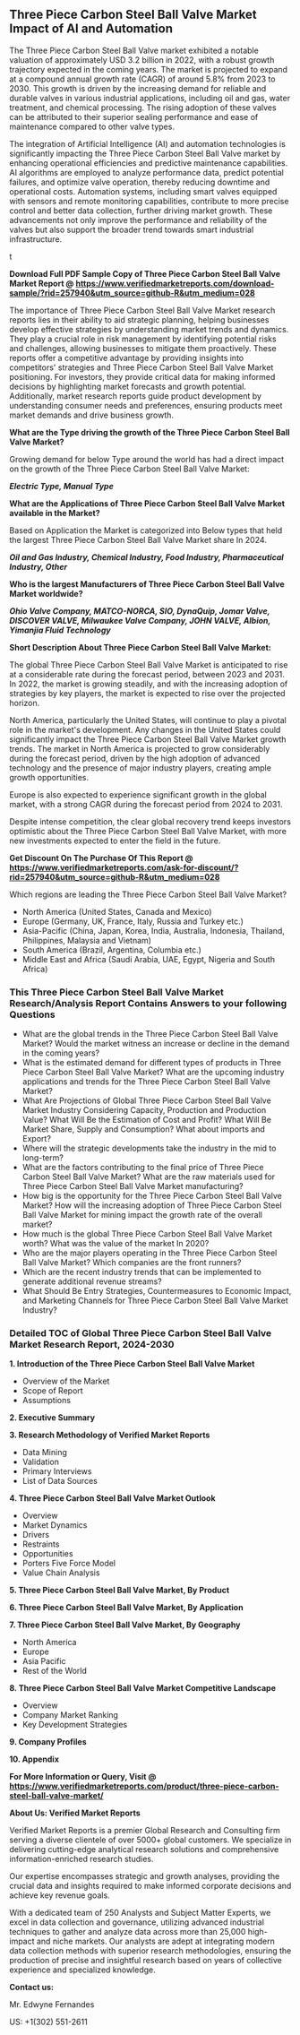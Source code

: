 <h2>Three Piece Carbon Steel Ball Valve Market Impact of AI and Automation</h2><p>The Three Piece Carbon Steel Ball Valve market exhibited a notable valuation of approximately USD 3.2 billion in 2022, with a robust growth trajectory expected in the coming years. The market is projected to expand at a compound annual growth rate (CAGR) of around 5.8% from 2023 to 2030. This growth is driven by the increasing demand for reliable and durable valves in various industrial applications, including oil and gas, water treatment, and chemical processing. The rising adoption of these valves can be attributed to their superior sealing performance and ease of maintenance compared to other valve types.</p><p>The integration of Artificial Intelligence (AI) and automation technologies is significantly impacting the Three Piece Carbon Steel Ball Valve market by enhancing operational efficiencies and predictive maintenance capabilities. AI algorithms are employed to analyze performance data, predict potential failures, and optimize valve operation, thereby reducing downtime and operational costs. Automation systems, including smart valves equipped with sensors and remote monitoring capabilities, contribute to more precise control and better data collection, further driving market growth. These advancements not only improve the performance and reliability of the valves but also support the broader trend towards smart industrial infrastructure.</p>t</p><p id="" class=""><strong>Download Full PDF Sample Copy of Three Piece Carbon Steel Ball Valve Market Report @ <a href="https://www.verifiedmarketreports.com/download-sample/?rid=257940&utm_source=github-R&utm_medium=028" target="_blank">https://www.verifiedmarketreports.com/download-sample/?rid=257940&utm_source=github-R&utm_medium=028</a></strong></p><p>The importance of&nbsp;Three Piece Carbon Steel Ball Valve Market research reports lies in their ability to aid strategic planning, helping businesses develop effective strategies by understanding market trends and dynamics. They play a crucial role in risk management by identifying potential risks and challenges, allowing businesses to mitigate them proactively. These reports offer a competitive advantage by providing insights into competitors' strategies and Three Piece Carbon Steel Ball Valve Market positioning. For investors, they provide critical data for making informed decisions by highlighting market forecasts and growth potential. Additionally, market research reports guide product development by understanding consumer needs and preferences, ensuring products meet market demands and drive business growth.</p><p><strong>What are the&nbsp;Type driving the growth of the Three Piece Carbon Steel Ball Valve Market?</strong></p><p id="" class="">Growing demand for below Type around the world has had a direct impact on the growth of the Three Piece Carbon Steel Ball Valve Market:</p><em><strong>Electric Type, Manual Type</strong></em></p><strong>What are the&nbsp;Applications&nbsp;of Three Piece Carbon Steel Ball Valve Market available in the Market?</strong></p><p id="" class="">Based on Application the Market is categorized into Below types that held the largest Three Piece Carbon Steel Ball Valve Market share In 2024.</p><em><strong>Oil and Gas Industry, Chemical Industry, Food Industry, Pharmaceutical Industry, Other</strong></em></p><strong>Who is the largest Manufacturers of Three Piece Carbon Steel Ball Valve Market worldwide?</strong></p><p><em><strong>Ohio Valve Company, MATCO-NORCA, SIO, DynaQuip, Jomar Valve, DISCOVER VALVE, Milwaukee Valve Company, JOHN VALVE, Albion, Yimanjia Fluid Technology</strong></em></p><p id="" class=""><strong>Short Description About Three Piece Carbon Steel Ball Valve Market:</strong></p><p>The global Three Piece Carbon Steel Ball Valve Market is anticipated to rise at a considerable rate during the forecast period, between 2023 and 2031. In 2022, the market is growing steadily, and with the increasing adoption of strategies by key players, the market is expected to rise over the projected horizon.</p><p>North America, particularly the United States, will continue to play a pivotal role in the market's development. Any changes in the United States could significantly impact the Three Piece Carbon Steel Ball Valve Market growth trends. The market in North America is projected to grow considerably during the forecast period, driven by the high adoption of advanced technology and the presence of major industry players, creating ample growth opportunities.</p><p>Europe is also expected to experience significant growth in the global market, with a strong CAGR during the forecast period from 2024 to 2031.</p><p>Despite intense competition, the clear global recovery trend keeps investors optimistic about the Three Piece Carbon Steel Ball Valve Market, with more new investments expected to enter the field in the future.</p><p id="" class=""><strong>Get Discount On The Purchase Of This Report @ <a href="https://www.verifiedmarketreports.com/ask-for-discount/?rid=257940&utm_source=github-R&utm_medium=028" target="_blank">https://www.verifiedmarketreports.com/ask-for-discount/?rid=257940&utm_source=github-R&utm_medium=028</a></strong></p>Which regions are leading the Three Piece Carbon Steel Ball Valve Market?</p><ul><li>North America (United States, Canada and Mexico)</li><li>Europe (Germany, UK, France, Italy, Russia and Turkey etc.)</li><li>Asia-Pacific (China, Japan, Korea, India, Australia, Indonesia, Thailand, Philippines, Malaysia and Vietnam)</li><li>South America (Brazil, Argentina, Columbia etc.)</li><li>Middle East and Africa (Saudi Arabia, UAE, Egypt, Nigeria and South Africa)</li></ul><h3 id="" class="">This Three Piece Carbon Steel Ball Valve Market Research/Analysis Report Contains Answers to your following Questions</h3><ul><li>What are the global trends in the Three Piece Carbon Steel Ball Valve Market? Would the market witness an increase or decline in the demand in the coming years?</li><li>What is the estimated demand for different types of products in Three Piece Carbon Steel Ball Valve Market? What are the upcoming industry applications and trends for the Three Piece Carbon Steel Ball Valve Market?</li><li>What Are Projections of Global Three Piece Carbon Steel Ball Valve Market Industry Considering Capacity, Production and Production Value? What Will Be the Estimation of Cost and Profit? What Will Be Market Share, Supply and Consumption? What about imports and Export?</li><li>Where will the strategic developments take the industry in the mid to long-term?</li><li>What are the factors contributing to the final price of Three Piece Carbon Steel Ball Valve Market? What are the raw materials used for Three Piece Carbon Steel Ball Valve Market manufacturing?</li><li>How big is the opportunity for the Three Piece Carbon Steel Ball Valve Market? How will the increasing adoption of Three Piece Carbon Steel Ball Valve Market for mining impact the growth rate of the overall market?</li><li>How much is the global Three Piece Carbon Steel Ball Valve Market worth? What was the value of the market In 2020?</li><li>Who are the major players operating in the Three Piece Carbon Steel Ball Valve Market? Which companies are the front runners?</li><li>Which are the recent industry trends that can be implemented to generate additional revenue streams?</li><li>What Should Be Entry Strategies, Countermeasures to Economic Impact, and Marketing Channels for Three Piece Carbon Steel Ball Valve Market Industry?</li></ul><h3 id="" class="">Detailed TOC of Global Three Piece Carbon Steel Ball Valve Market Research Report, 2024-2030</h3><p id="" class=""><strong>1. Introduction of the Three Piece Carbon Steel Ball Valve Market</strong></p><ul><li>Overview of the Market</li><li>Scope of Report</li><li>Assumptions</li></ul><p id="" class=""><strong>2. Executive Summary</strong></p><p id="" class=""><strong>3. Research Methodology of Verified Market Reports</strong></p><ul><li>Data Mining</li><li>Validation</li><li>Primary Interviews</li><li>List of Data Sources</li></ul><p id="" class=""><strong>4. Three Piece Carbon Steel Ball Valve Market Outlook</strong></p><ul><li>Overview</li><li>Market Dynamics</li><li>Drivers</li><li>Restraints</li><li>Opportunities</li><li>Porters Five Force Model</li><li>Value Chain Analysis</li></ul><p id="" class=""><strong>5. Three Piece Carbon Steel Ball Valve Market, By Product</strong></p><p id="" class=""><strong>6. Three Piece Carbon Steel Ball Valve Market, By Application</strong></p><p id="" class=""><strong>7. Three Piece Carbon Steel Ball Valve Market, By Geography</strong></p><ul><li>North America</li><li>Europe</li><li>Asia Pacific</li><li>Rest of the World</li></ul><p id="" class=""><strong>8. Three Piece Carbon Steel Ball Valve Market Competitive Landscape</strong></p><ul><li>Overview</li><li>Company Market Ranking</li><li>Key Development Strategies</li></ul><p id="" class=""><strong>9. Company Profiles</strong></p><p id="" class=""><strong>10. Appendix</strong></p><p id="" class=""><strong>For More Information or Query, Visit @ <a href="https://www.verifiedmarketreports.com/product/three-piece-carbon-steel-ball-valve-market/" target="_blank">https://www.verifiedmarketreports.com/product/three-piece-carbon-steel-ball-valve-market/</a></strong></p><p id="" class=""><strong>About Us: Verified Market Reports</strong></p><p id="" class="">Verified Market Reports is a premier Global Research and Consulting firm serving a diverse clientele of over 5000+ global customers. We specialize in delivering cutting-edge analytical research solutions and comprehensive information-enriched research studies.</p><p id="" class="">Our expertise encompasses strategic and growth analyses, providing the crucial data and insights required to make informed corporate decisions and achieve key revenue goals.</p><p id="" class="">With a dedicated team of 250 Analysts and Subject Matter Experts, we excel in data collection and governance, utilizing advanced industrial techniques to gather and analyze data across more than 25,000 high-impact and niche markets. Our analysts are adept at integrating modern data collection methods with superior research methodologies, ensuring the production of precise and insightful research based on years of collective experience and specialized knowledge.</p><p id="" class=""><strong>Contact us:</strong></p><p id="" class="">Mr. Edwyne Fernandes</p><p id="" class="">US: +1(302) 551-2611</p>